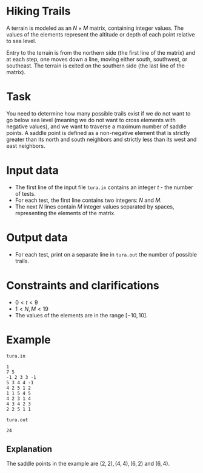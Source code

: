 # Hiking Trails

A terrain is modeled as an $N \times M$ matrix, containing integer values. The values of the elements represent the altitude or depth of each point relative to sea level.

Entry to the terrain is from the northern side (the first line of the matrix) and at each step, one moves down a line, moving either south, southwest, or southeast. The terrain is exited on the southern side (the last line of the matrix).

# Task

You need to determine how many possible trails exist if we do not want to go below sea level (meaning we do not want to cross elements with negative values), and we want to traverse a maximum number of saddle points. A saddle point is defined as a non-negative element that is strictly greater than its north and south neighbors and strictly less than its west and east neighbors.

# Input data

* The first line of the input file `tura.in` contains an integer $t$ - the number of tests.
* For each test, the first line contains two integers: $N$ and $M$.
* The next $N$ lines contain $M$ integer values separated by spaces, representing the elements of the matrix.

# Output data

* For each test, print on a separate line in `tura.out` the number of possible trails.

# Constraints and clarifications

* $0 < t < 9$
* $1 < N, M < 19$
* The values of the elements are in the range $[-10, 10]$.

# Example

`tura.in`
```
1
7 5
-1 2 3 3 -1
5 3 4 4 -1
4 2 5 1 2
1 1 5 4 5
4 2 3 1 4
4 3 4 2 3
2 2 5 1 1
```

`tura.out`
```
24
```

## Explanation

The saddle points in the example are $(2,2), (4,4), (6,2)$ and $(6,4)$.